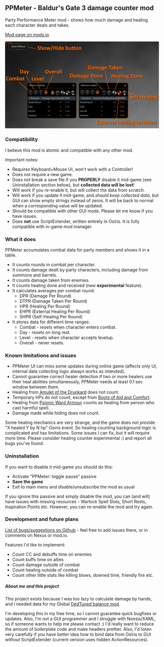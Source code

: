 ## PPMeter - Baldur's Gate 3 damage counter mod
Party Performance Meter mod - shows how much damage and healing each character deals and takes.

[Mod page on mods.io](https://mod.io/g/baldursgate3/m/ppmeter-damage-statistics-by-slafniy)

![ppmeter_description.png](images/ppmeter_description.png)

### Compatibility
I believe this mod is atomic and compatible with any other mod.  

Important notes:
- Requires Keyboard+Mouse UI, won't work with a Controller!
- Does not require a new game.
- Does not break a save file if you **PROPERLY** disable it mid-game (see Uninstallation section below), but **collected data will be lost**!
- Will work if you re-enable it, but will collect the data from scratch.
- Will work if you update it mid-game, and _should keep collected data_, but GUI can show empty strings instead of zeros. It will be back to normal when a corresponding value will be updated.
- Should be compatible with other GUI mods. Please let me know if you have issues.
- Does **not** use ScriptExtender, written entirely in Osiris. It is fully compatible with in-game mod manager.


### What it does
PPMeter accumulates combat data for party members and shows it in a table.
- It counts rounds in combat per character.
- It counts damage dealt by party characters, including damage from summons and barrels.
- It counts damage taken from enemies.
- It counts healing done and received (new **experimental** feature).
- It calculates averages per combat round: 
  - DPR (Damage Per Round)
  - DTPR (Damage Taken Per Round)
  - HPR (Healing Per Round)
  - EHPR (External Healing Per Round)
  - SHPR (Self-Healing Per Round)
- It stores data for different time ranges:
  - Combat - resets when character enters combat.
  - Day - resets on long rest.
  - Level - resets when character accepts levelup.
  - Overall - never resets.

    
### Known limitations  and issues
- PPMeter UI can miss some updates during online game (affects only UI, internal data collecting logic always works as intended).
- Cannot guarantee correct healer detection if two or more healers use their heal abilities simultaneously, PPMeter needs at least 0.1 sec window between them.
- Healing from [Amulet of the Drunkard](https://bg3.wiki/wiki/Amulet_of_the_Drunkard) does not count.
- Temporary HPs do not count, except from [Boots of Aid and Comfort](https://bg3.wiki/wiki/Boots_of_Aid_and_Comfort).
- Healing from [Psionic Ward Armour](https://bg3.wiki/wiki/Psionic_Ward_Armour) counts as healing from person who cast harmful spell.
- Damage made while hiding does not count.

Some healing mechanics are very strange, and the game does not provide "X healed Y by N hp" Osiris event. So healing counting background logic is complicated and has limitations. Some issues I can fix, but it will require more time. Please consider healing counter experimental :) and report all bugs you've found.


### Uninstallation
If you want to disable it mid-game you should do this:
 - Activate "PPMeter: toggle pause" passive
 - **Save the game**
 - Exit to main menu and disable/unsubscribe the mod as usual 

If you ignore this passive and simply disable the mod, you can (and will) have issues with missing resources - Warlock Spell Slots, Short Rests, Inspiration Points etc. However, you can re-enable the mod and try again.


### Development and future plans
 [List of bugs/suggestions on Github](https://github.com/slafniy/PPMeterProject/issues) - feel free to add issues there, or in comments on Nexus or mod.io.

Features I'd like to implement:
- Count CC and debuffs time on enemies
- Count buffs time on allies
- Count damage outside of combat
- Count healing outside of combat
- Count other little stats like killing blows, downed time, friendly fire etc.


##### About me and this project
This project exists because I was too lazy to calculate damage by hands, and I needed data for my Global [DedTuned balance mod](https://mod.io/g/baldursgate3/m/dedtuned).

I'm developing this in my free time, so I cannot guarantee quick bugfixes or updates. Also, I'm not a GUI programmer and I struggle with Noesis/XAML, so if someone wants to help me please contact :) I'd really want to reduce the amount of boilerplate code and make headers prettier. Also, I'd listen very carefully if you have better idea how to bind data from Osiris to GUI without ScriptExtender (current version uses hidden ActionResources).